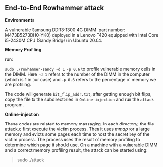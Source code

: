 ## End-to-End Rowhammer attack

**Environments**

A vulnerable Samsung DDR3-1300 4G DIMM (part number: M473B5273DH0-YK0) deployed in a Lenovo T420 equipped with Intel Core i5-2430M CPU (Sandy Bridge) in Ubuntu 20.04.

**Memory Profiling**

run:

`sudo ./rowhammer-sandy -d 1 -p 0.6` to profile vulnerable memory cells in the DIMM. Here `-d 1` refers to the number of the DIMM in the computer (which is 1 in our case) and `-p 0.6` refers to the percentage of memory we are profiling.

The code will generate `bit_flip_addr.txt`, after getting enough bit flips, copy the file to the subdirectories in `Online-injection` and run the `attack` program.

**Online-injection**

These codes are related to memory massaging. In each directory, the file attack.c first execute the victim process. Then it uses _mmap_ for a large memory and evicts some pages each time to host the secret key of the victim process. The process uses the result of memory profiling to determine which page it should use. On a machine with a vulnerable DIMM and a correct memory profiling result, the attack can be started using:

> sudo ./attack

